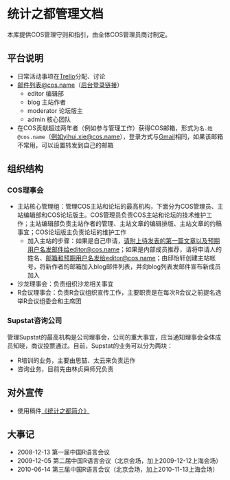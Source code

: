 ﻿# 统计之都管理文档

本库提供COS管理守则和指引，由全体COS管理员商讨制定。

## 平台说明

- 日常活动事项在[Trello](https://trello.com/cosname)分配、讨论
- 邮件列表@cos.name（[后台登录链接](https://www.google.com/a/cpanel/cos.name/)）
  - editor 编辑部
  - blog 主站作者
  - moderator 论坛版主
  - admin 核心团队
- 在COS贡献超过两年者（例如参与管理工作）获得COS邮箱，形式为`名.姓@cos.name`（例如yihui.xie@cos.name），登录方式与[Gmail](http://mail.google.com)相同，如果该邮箱不常用，可以设置转发到自己的邮箱

## 组织结构

### COS理事会

- 主站核心管理组：管理COS主站和论坛的最高机构，下面分为COS管理员、主站编辑部和COS论坛版主。COS管理员负责COS主站和论坛的技术维护工作；主站编辑部负责主站作者的管理、主站文章的编辑排版、主站文章的约稿事宜；COS论坛版主负责论坛的维护工作
  - 加入主站的步骤：如果是自己申请，请附上待发表的第一篇文章以及预期用户名发邮件给editor@cos.name；如果是内部成员推荐，请将申请人的姓名、邮箱和预期用户名发给editor@cos.name；由邱怡轩创建主站帐号，将新作者的邮箱加入blog邮件列表，并向blog列表发邮件宣布新成员加入
- 沙龙理事会：负责组织沙龙相关事宜
- R会议理事会：负责R会议组织宣传工作，主要职责是在每次R会议之前提名选举R会议组委会和主席团

### Supstat咨询公司

管理Supstat的最高机构是公司理事会，公司的重大事宜，应当通知理事会全体成员知晓，商议投票通过。目前，Supstat的业务可以分为两块：

- R培训的业务，主要由思喆、太云来负责运作
- 咨询业务，目前先由林贞舜师兄负责

## 对外宣传

- 使用稿件[《统计之都简介》](admin/blob/master/COS-Intro.md)

## 大事记

- 2008-12-13 第一届中国R语言会议
- 2009-12-05 第二届中国R语言会议（北京会场，加上2009-12-12上海会场）
- 2010-06-14 第三届中国R语言会议（北京会场，加上2010-11-13上海会场）

